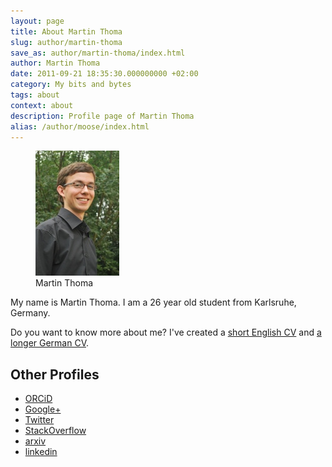 ```yaml
---
layout: page
title: About Martin Thoma
slug: author/martin-thoma
save_as: author/martin-thoma/index.html
author: Martin Thoma
date: 2011-09-21 18:35:30.000000000 +02:00
category: My bits and bytes
tags: about
context: about
description: Profile page of Martin Thoma
alias: /author/moose/index.html
---
```

<div class="vcard">
<figure class="wp-caption alignright">
    <img src="../../images/2011/09/Martin_Thoma_web_thumb.jpg" alt="Martin Thoma" style="max-width:134px;max-height:200px;" class="size-full photo">
    <figcaption class="text-center">Martin Thoma</figcaption>
</figure>

<p>My name is <span class="fn">Martin Thoma</span>. I am a <time class="dt-bday" datetime="1990-04-28">26 year</time> old student from <span class="locality">Karlsruhe, Germany</span>.</p>

<p>Do you want to know more about me? I've created a <a href="../../pdf/cv-curriculum-vitae.pdf">short English CV</a> and <a href="http://www.martin-thoma.de/about.htm" rel="me">a longer German CV</a>.</p>


<h2>Other Profiles</h2>
<ul>
    <li><a href="http://orcid.org/0000-0002-6517-1690" rel="me">ORCiD</a></li>
    <li><a href="https://plus.google.com/+MartinThoma/about" rel="me">Google+</a></li>
    <li><a href="https://twitter.com/#!/themoosemind" rel="me">Twitter</a></li>
    <li><a href="https://careers.stackoverflow.com/thoma" rel="me">StackOverflow</a></li>
    <li><a href="http://arxiv.org/a/thoma_m_1.html" rel="me">arxiv</a></li>
    <li><a href="https://www.linkedin.com/in/themoosemind" rel="me">linkedin</a></li>
</ul>
</div>